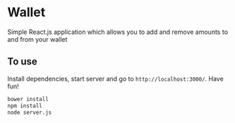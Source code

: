 # Wallet
Simple React.js application which allows you to add and remove amounts to and from your wallet

## To use
Install dependencies, start server and go to `http://localhost:3000/`. Have fun!

```sh
bower install
npm install
node server.js
```
